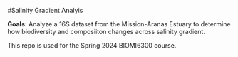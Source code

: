 #Salinity Gradient Analyis

**Goals:** Analyze a 16S dataset from the Mission-Aranas Estuary to determine how biodiversity and composiiton changes across salinity gradient.

This repo is used for the Spring 2024 BIOMI6300 course.
